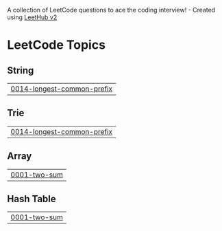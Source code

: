 A collection of LeetCode questions to ace the coding interview! - Created using [LeetHub v2](https://github.com/arunbhardwaj/LeetHub-2.0)
<!---LeetCode Topics Start-->
# LeetCode Topics
## String
|  |
| ------- |
| [0014-longest-common-prefix](https://github.com/shahon1997/Shah_Leetcode/tree/master/0014-longest-common-prefix) |
## Trie
|  |
| ------- |
| [0014-longest-common-prefix](https://github.com/shahon1997/Shah_Leetcode/tree/master/0014-longest-common-prefix) |
## Array
|  |
| ------- |
| [0001-two-sum](https://github.com/shahon1997/Shah_Leetcode/tree/master/0001-two-sum) |
## Hash Table
|  |
| ------- |
| [0001-two-sum](https://github.com/shahon1997/Shah_Leetcode/tree/master/0001-two-sum) |
<!---LeetCode Topics End-->